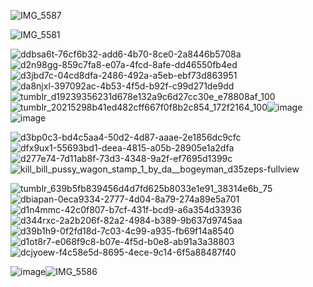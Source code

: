 ![IMG_5587](https://github.com/user-attachments/assets/d564f681-75e9-4e50-ab2c-6a01f2902693)

![IMG_5581](https://github.com/user-attachments/assets/943afab3-1247-4f73-ae59-8c84bc9ef895)

![ddbsa6t-76cf6b32-add6-4b70-8ce0-2a8446b5708a](https://github.com/user-attachments/assets/51279009-5529-4c08-9627-6f6afb797d20)![d2n98gg-859c7fa8-e07a-4fcd-8afe-dd46550fb4ed](https://github.com/user-attachments/assets/5addaec4-791a-442d-95f7-692433af7c13)![d3jbd7c-04cd8dfa-2486-492a-a5eb-ebf73d863951](https://github.com/user-attachments/assets/ceb5d88f-47b9-4a0f-b6d9-3025a2b26175)![da8njxl-397092ac-4b53-4f5d-b92f-c99d271de9dd](https://github.com/user-attachments/assets/5d3cc3d6-8625-40e1-9ec0-034d622fa180)![tumblr_d19239356231d678e132a9c6d27cc30e_e78808af_100](https://github.com/user-attachments/assets/168e7c28-676b-4e02-a73b-758ff3dfb65d)![tumblr_20215298b41ed482cff667f0f8b2c854_172f2164_100](https://github.com/user-attachments/assets/3c4b3f53-9f61-439a-8dd3-75d3a02ccb1c)![image](https://github.com/user-attachments/assets/93aa5a0c-a82f-4b41-854f-c6a7b4eb5b71)![image](https://github.com/user-attachments/assets/4daaeca2-1afd-4d03-a853-061cbf6d75c5)


![d3bp0c3-bd4c5aa4-50d2-4d87-aaae-2e1856dc9cfc](https://github.com/user-attachments/assets/11d59d9a-a2df-4de7-931e-820b20e53d1d)
![dfx9ux1-55693bd1-deea-4815-a05b-28905e1a2dfa](https://github.com/user-attachments/assets/1784a3fa-5273-4be2-be43-7d5a043e4448)
![d277e74-7d11ab8f-73d3-4348-9a2f-ef7695d1399c](https://github.com/user-attachments/assets/a1161b81-e45e-4ea9-b782-7fb044063e73)
![kill_bill_pussy_wagon_stamp_1_by_da__bogeyman_d35zeps-fullview](https://github.com/user-attachments/assets/1d56a2ec-5e4f-44e0-8cf8-9abb8911ccd5)


![tumblr_639b5fb839456d4d7fd625b8033e1e91_38314e6b_75](https://github.com/user-attachments/assets/6ee6ac77-7feb-4ebf-ba13-416b4236a083)![dbiapan-0eca9334-2777-4d04-8a79-274a89e5a701](https://github.com/user-attachments/assets/77e6847a-d612-4737-898d-c248f717e3ca)![d1n4mmc-42c0f807-b7cf-431f-bcd9-a6a354d33936](https://github.com/user-attachments/assets/5582272a-5acd-4616-bd23-2eaca099e969)![d344rxc-2a2b206f-82a2-4984-b389-9b637d9745aa](https://github.com/user-attachments/assets/68513614-fe53-42de-8550-112c5653b7d6)![d39b1h9-0f2fd18d-7c03-4c99-a935-fb69f14a8540](https://github.com/user-attachments/assets/ffb671fd-04b2-4243-bca3-cc5a5d9c03a6)![d1ot8r7-e068f9c8-b07e-4f5d-b0e8-ab91a3a38803](https://github.com/user-attachments/assets/24a96944-3bb9-41ec-b3c2-bc3c0c67fa99)![dcjyoew-f4c58e5d-8695-4ece-9c14-6f5a88487f40](https://github.com/user-attachments/assets/01a3e01a-772c-40f4-b858-d84dd778ee17)


![image](https://github.com/user-attachments/assets/e8c765ea-7a08-4608-bd6c-b03ad601b9b6)![IMG_5586](https://github.com/user-attachments/assets/d37a7ebf-816d-4dee-9e22-709e8046acfa)






<!--
**sweetandkindgirl/sweetandkindgirl** is a ✨ _special_ ✨ repository because its `README.md` (this file) appears on your GitHub profile.

Here are some ideas to get you started:

- 🔭 I’m currently working on ...
- 🌱 I’m currently learning ...
- 👯 I’m looking to collaborate on ...
- 🤔 I’m looking for help with ...
- 💬 Ask me about ...
- 📫 How to reach me: ...
- 😄 Pronouns: ...
- ⚡ Fun fact: ...
-->
